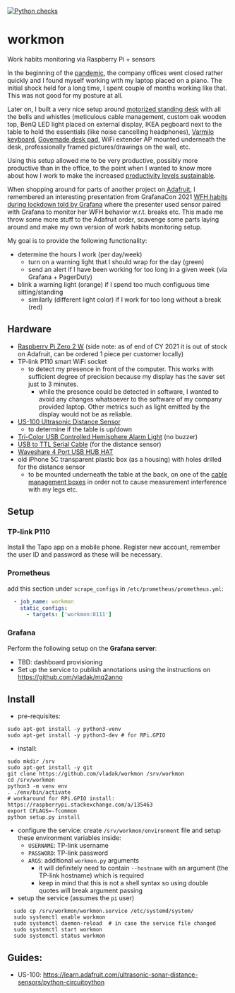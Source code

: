 [![Python checks](https://github.com/vladak/workmon/actions/workflows/python-checks.yml/badge.svg)](https://github.com/vladak/workmon/actions/workflows/python-checks.yml)

# workmon

Work habits monitoring via Raspberry Pi + sensors

In the beginning of the [pandemic](https://en.wikipedia.org/wiki/COVID-19), the company offices went closed rather quickly and I found myself working with my laptop placed on a piano. The initial shock held for a long time, I spent couple of months working like that. This was not good for my posture at all.

Later on, I built a very nice setup around [motorized standing desk](https://www.fully.com/standing-desks.html) with all the bells and whistles (meticulous cable management, custom oak wooden top, BenQ LED light placed on external display, IKEA pegboard next to the table to hold the essentials (like noise cancelling headphones), [Varmilo keyboard](https://en.varmilo.com/), [Govemade desk pad](https://grovemade.com/product/matte-desk-pad/?initial=533), WiFi extender AP mounted underneath the desk, professionally framed pictures/drawings on the wall, etc.

Using this setup allowed me to be very productive, possibly more productive than in the office, to the point when I wanted to know more about how I work to make the increased [productivity levels sustainable](https://drmaciver.substack.com/p/people-dont-work-as-much-as-you-think).

When shopping around for parts of another project on [Adafruit](https://adafruit.com), I remembered an interesting presentation from GrafanaCon 2021 [WFH habits during lockdown told by Grafana](https://grafana.com/go/grafanaconline/2021/grafana-wfh-habits/) where the presenter used sensor paired with Grafana to monitor her WFH behavior w.r.t. breaks etc. This made me throw some more stuff to the Adafruit order, scavenge some parts laying around and make my own version of work habits monitoring setup.

My goal is to provide the following functionality:
  - determine the hours I work (per day/week)
    - turn on a warning light that I should wrap for the day (green)
    - send an alert if I have been working for too long in a given week (via Grafana + PagerDuty)
  - blink a warning light (orange) if I spend too much configuous time sitting/standing
    - similarly (different light color) if I work for too long without a break (red)

## Hardware

- [Raspberry Pi Zero 2 W](https://www.raspberrypi.com/products/raspberry-pi-zero-2-w/) (side note: as of end of CY 2021 it is out of stock on Adafruit, can be ordered 1 piece per customer locally)
- TP-link P110 smart WiFi socket
  - to detect my presence in front of the computer. This works with sufficient degree of precision because my display has the saver set just to 3 minutes.
    - while the presence could be detected in software, I wanted to avoid any changes whatsoever to the software of my company provided laptop. Other metrics such as light emitted by the display would not be as reliable.
- [US-100 Ultrasonic Distance Sensor](https://www.adafruit.com/product/4019)
  - to determine if the table is up/down
- [Tri-Color USB Controlled Hemisphere Alarm Light](https://www.adafruit.com/product/5127) (no buzzer)
- [USB to TTL Serial Cable](https://www.adafruit.com/product/954) (for the distance sensor)
- [Waveshare 4 Port USB HUB HAT](https://www.waveshare.com/usb-hub-hat.htm)
- old iPhone 5C transparent plastic box (as a housing) with holes drilled for the distance sensor
  - to be mounted underneath the table at the back, on one of the [cable management boxes](https://www.fully.com/en-eu/accessories/wire-management/wiretamer.html) in order not to cause measurement interference with my legs etc.

## Setup

### TP-link P110

Install the Tapo app on a mobile phone. Register new account, remember the user ID and password as these will be necessary.

### Prometheus

add this section under `scrape_configs` in `/etc/prometheus/prometheus.yml`:
```yml
  - job_name: workmon
    static_configs:
      - targets: ['workmon:8111']
```

### Grafana

Perform the following setup on the **Grafana server**:

- TBD: dashboard provisioning
- Set up the service to publish annotations using the instructions on https://github.com/vladak/mq2anno

## Install

- pre-requisites:
```
sudo apt-get install -y python3-venv
sudo apt-get install -y python3-dev # for RPi.GPIO
```
- install:
```
sudo mkdir /srv
sudo apt-get install -y git
git clone https://github.com/vladak/workmon /srv/workmon
cd /srv/workmon
python3 -m venv env
. ./env/bin/activate
# workaround for RPi.GPIO install: https://raspberrypi.stackexchange.com/a/135463
export CFLAGS=-fcommon
python setup.py install
```
- configure the service: create `/srv/workmon/environment` file and setup these environment variables inside:
  - `USERNAME`: TP-link username
  - `PASSWORD`: TP-link password
  - `ARGS`: additional `workmon.py` arguments
    - it will definitely need to contain `--hostname` with an argument (the TP-link hostname) which is required 
    - keep in mind that this is not a shell syntax so using double quotes will break argument passing
- setup the service (assumes the `pi` user)
```
  sudo cp /srv/workmon/workmon.service /etc/systemd/system/
  sudo systemctl enable workmon
  sudo systemctl daemon-reload  # in case the service file changed
  sudo systemctl start workmon
  sudo systemctl status workmon
```

## Guides:

- US-100: https://learn.adafruit.com/ultrasonic-sonar-distance-sensors/python-circuitpython
